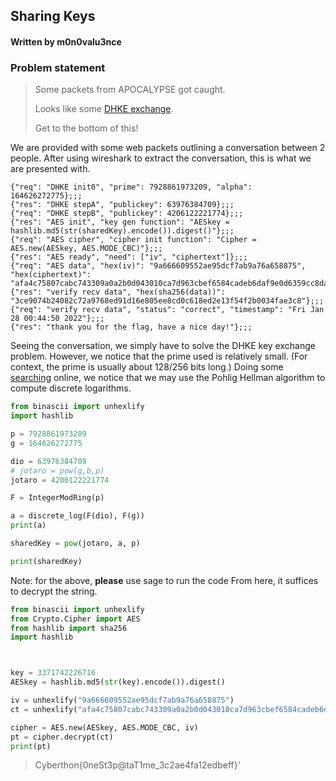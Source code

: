 ## Sharing Keys
#### Written by m0n0valu3nce

### __Problem statement__
> Some packets from APOCALYPSE got caught.
> 
> Looks like some [DHKE exchange](https://en.wikipedia.org/wiki/Diffie–Hellman_key_exchange#General_overview).
> 
> Get to the bottom of this!

We are provided with some web packets outlining a conversation between 2 people. After using wireshark to extract the conversation, this is what we are presented with. 

```
{"req": "DHKE init0", "prime": 7928861973209, "alpha": 164626272775};;;
{"res": "DHKE stepA", "publickey": 63976384709};;;
{"req": "DHKE stepB", "publickey": 4206122221774};;;
{"res": "AES init", "key gen function": "AESkey = hashlib.md5(str(sharedKey).encode()).digest()"};;;
{"req": "AES cipher", "cipher init function": "Cipher = AES.new(AESkey, AES.MODE_CBC)"};;;
{"res": "AES ready", "need": ["iv", "ciphertext"]};;;
{"req": "AES data", "hex(iv)": "9a666609552ae95dcf7ab9a76a658875", "hex(ciphertext)": "afa4c75807cabc743309a0a2b0d043010ca7d963cbef6584cadeb6daf9e0d6359cc8da72a5f0ab74eb37505d99b9e4c0"};;;
{"res": "verify recv data", "hex(sha256(data))": "3ce9074b24082c72a9768ed91d16e805ee8cd0c618ed2e13f54f2b0034fae3c8"};;;
{"req": "verify recv data", "status": "correct", "timestamp": "Fri Jan 28 00:44:50 2022"};;;
{"res": "thank you for the flag, have a nice day!"};;;
```

Seeing the conversation, we simply have to solve the DHKE key exchange problem. However, we notice that the prime used is relatively small. (For context, the prime is usually about 128/256 bits long.) Doing some [searching](https://ctftime.org/writeup/29596) online, we notice that we may use the Pohlig Hellman algorithm to compute discrete logarithms. 

```py
from binascii import unhexlify
import hashlib

p = 7928861973209
g = 164626272775

dio = 63976384709
# jotaro = pow(g,b,p)
jotaro = 4206122221774

F = IntegerModRing(p)

a = discrete_log(F(dio), F(g))
print(a)

sharedKey = pow(jotaro, a, p)

print(sharedKey)
```
Note: for the above,  **please** use sage to run the code
From here, it suffices to decrypt the string. 

```py
from binascii import unhexlify
from Crypto.Cipher import AES
from hashlib import sha256
import hashlib



key = 3371742226716
AESkey = hashlib.md5(str(key).encode()).digest()

iv = unhexlify("9a666609552ae95dcf7ab9a76a658875")
ct = unhexlify("afa4c75807cabc743309a0a2b0d043010ca7d963cbef6584cadeb6daf9e0d6359cc8da72a5f0ab74eb37505d99b9e4c0")

cipher = AES.new(AESkey, AES.MODE_CBC, iv)
pt = cipher.decrypt(ct)
print(pt)
```

> Cyberthon{0neSt3p@taT1me_3c2ae4fa12edbeff}'